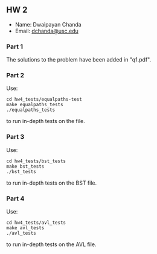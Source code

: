 ## HW 2 ##

 - Name: Dwaipayan Chanda
 - Email: dchanda@usc.edu

### Part 1 ###

The solutions to the problem have been added in "q1.pdf".

### Part 2 ###

Use:

```
cd hw4_tests/equalpaths-test
make equalpaths_tests
./equalpaths_tests
``` 

to run in-depth tests on the file.

### Part 3 ###

Use: 

```
cd hw4_tests/bst_tests
make bst_tests
./bst_tests
```

to run in-depth tests on the BST file.

### Part 4 ###

Use: 

```
cd hw4_tests/avl_tests
make avl_tests
./avl_tests
``` 

to run in-depth tests on the AVL file.
